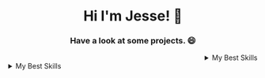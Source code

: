 <h1 align="center">Hi I'm Jesse! 👋</h1> 
<h3 align="center" color="grey">Have a look at some projects. 😄</h3>

<details align="right">                            
<summary>My Best Skills</summary>

| Rank |   Skills   |
|-----:|------------|
|     1| TailwindCSS|
|     2| HTML       |
|     3| Javascript |
  
</details>

<details>
<summary>My Best Skills</summary>

| Rank |   Skills   |
|-----:|------------|
|     1| TailwindCSS|
|     2| HTML       |
|     3| Javascript |
  
</details>

<!--
**JesseWelk/JesseWelk** is a ✨ _special_ ✨ repository because its `README.md` (this file) appears on your GitHub profile.

Here are some ideas to get you started:

- 🔭 I’m currently working on ...
- 🌱 I’m currently learning ...
- 👯 I’m looking to collaborate on ...
- 🤔 I’m looking for help with ...
- 💬 Ask me about ...
- 📫 How to reach me: ...
-  Pronouns: ...
- ⚡ Fun fact: ...
-->
